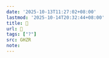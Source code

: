 ```yaml
---
date: '2025-10-13T11:27:02+08:00'
lastmod: '2025-10-14T20:32:44+08:00'
title: 󰕆
url: 󰕆
tags: ["?"]
src: GHZR
note:
---
```


